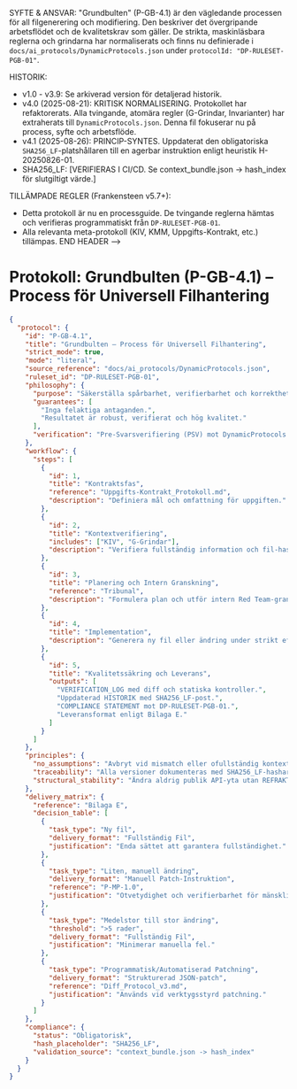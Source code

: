 <!-- BEGIN FILE: docs/ai_protocols/Grundbulten_Protokoll.md -->
SYFTE & ANSVAR:
"Grundbulten" (P-GB-4.1) är den vägledande processen för all filgenerering och modifiering. Den beskriver det övergripande arbetsflödet och de kvalitetskrav som gäller. De strikta, maskinläsbara reglerna och grindarna har normaliserats och finns nu definierade i `docs/ai_protocols/DynamicProtocols.json` under `protocolId: "DP-RULESET-PGB-01"`.

HISTORIK:
* v1.0 - v3.9: Se arkiverad version för detaljerad historik.
* v4.0 (2025-08-21): KRITISK NORMALISERING. Protokollet har refaktorerats. Alla tvingande, atomära regler (G-Grindar, Invarianter) har extraherats till `DynamicProtocols.json`. Denna fil fokuserar nu på process, syfte och arbetsflöde.
* v4.1 (2025-08-26): PRINCIP-SYNTES. Uppdaterat den obligatoriska `SHA256_LF`-platshållaren till en agerbar instruktion enligt heuristik H-20250826-01.
* SHA256_LF: [VERIFIERAS I CI/CD. Se context_bundle.json -> hash_index för slutgiltigt värde.]

TILLÄMPADE REGLER (Frankensteen v5.7+):
* Detta protokoll är nu en processguide. De tvingande reglerna hämtas och verifieras programmatiskt från `DP-RULESET-PGB-01`.
* Alla relevanta meta-protokoll (KIV, KMM, Uppgifts-Kontrakt, etc.) tillämpas.
END HEADER -->

# Protokoll: **Grundbulten** (P-GB-4.1) – Process för Universell Filhantering

```json
{
  "protocol": {
    "id": "P-GB-4.1",
    "title": "Grundbulten – Process för Universell Filhantering",
    "strict_mode": true,
    "mode": "literal",
    "source_reference": "docs/ai_protocols/DynamicProtocols.json",
    "ruleset_id": "DP-RULESET-PGB-01",
    "philosophy": {
      "purpose": "Säkerställa spårbarhet, verifierbarhet och korrekthet vid alla filoperationer.",
      "guarantees": [
        "Inga felaktiga antaganden.",
        "Resultatet är robust, verifierat och hög kvalitet."
      ],
      "verification": "Pre-Svarsverifiering (PSV) mot DynamicProtocols.json"
    },
    "workflow": {
      "steps": [
        {
          "id": 1,
          "title": "Kontraktsfas",
          "reference": "Uppgifts-Kontrakt_Protokoll.md",
          "description": "Definiera mål och omfattning för uppgiften."
        },
        {
          "id": 2,
          "title": "Kontextverifiering",
          "includes": ["KIV", "G-Grindar"],
          "description": "Verifiera fullständig information och fil-hasher (G-1)."
        },
        {
          "id": 3,
          "title": "Planering och Intern Granskning",
          "reference": "Tribunal",
          "description": "Formulera plan och utför intern Red Team-granskning."
        },
        {
          "id": 4,
          "title": "Implementation",
          "description": "Generera ny fil eller ändring under strikt efterlevnad av invarianter (G5)."
        },
        {
          "id": 5,
          "title": "Kvalitetssäkring och Leverans",
          "outputs": [
            "VERIFICATION_LOG med diff och statiska kontroller.",
            "Uppdaterad HISTORIK med SHA256_LF-post.",
            "COMPLIANCE STATEMENT mot DP-RULESET-PGB-01.",
            "Leveransformat enligt Bilaga E."
          ]
        }
      ]
    },
    "principles": {
      "no_assumptions": "Avbryt vid mismatch eller ofullständig kontext.",
      "traceability": "Alla versioner dokumenteras med SHA256_LF-hashar.",
      "structural_stability": "Ändra aldrig publik API-yta utan REFRAKTOR-FLAG + DT-2-godkännande."
    },
    "delivery_matrix": {
      "reference": "Bilaga E",
      "decision_table": [
        {
          "task_type": "Ny fil",
          "delivery_format": "Fullständig Fil",
          "justification": "Enda sättet att garantera fullständighet."
        },
        {
          "task_type": "Liten, manuell ändring",
          "delivery_format": "Manuell Patch-Instruktion",
          "reference": "P-MP-1.0",
          "justification": "Otvetydighet och verifierbarhet för mänsklig operatör."
        },
        {
          "task_type": "Medelstor till stor ändring",
          "threshold": ">5 rader",
          "delivery_format": "Fullständig Fil",
          "justification": "Minimerar manuella fel."
        },
        {
          "task_type": "Programmatisk/Automatiserad Patchning",
          "delivery_format": "Strukturerad JSON-patch",
          "reference": "Diff_Protocol_v3.md",
          "justification": "Används vid verktygsstyrd patchning."
        }
      ]
    },
    "compliance": {
      "status": "Obligatorisk",
      "hash_placeholder": "SHA256_LF",
      "validation_source": "context_bundle.json -> hash_index"
    }
  }
}

